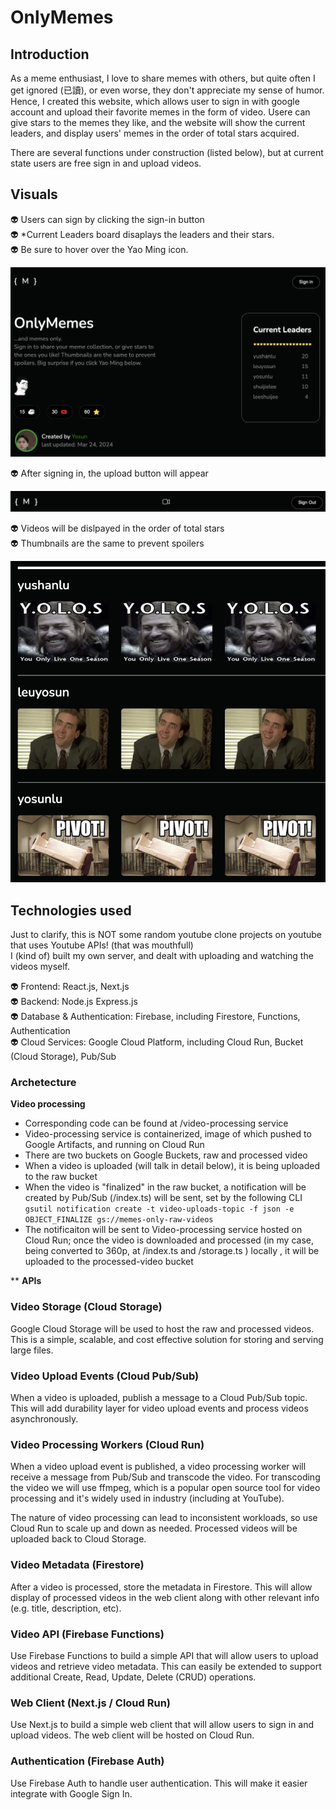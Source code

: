 # OnlyMemes
## Introduction

As a meme enthusiast, I love to share memes with others, but quite often I get ignored (已讀), or even worse, they don't appreciate my sense of humor. Hence, I created this website, which allows user to sign in with google account and upload their favorite memes in the form of video. Usere can give stars to the memes they like, and the website will show the current leaders, and display users' memes in the order of total stars acquired.

There are several functions under construction (listed below), but at current state users are free sign in and upload videos.

## Visuals
👽 Users can sign by clicking the sign-in button  
👽 *Current Leaders board disaplays the leaders and their stars.  
👽 Be sure to hover over the Yao Ming icon.


![Home](screenshots/home.png)

👽 After signing in, the upload button will appear


![Sign-in](screenshots/sign_in.png)

👽 Videos will be dislpayed in the order of total stars  
👽 Thumbnails are the same to prevent spoilers


  ![List](screenshots/list.png)



## Technologies used
Just to clarify, this is NOT some random youtube clone projects on youtube that uses Youtube APIs! (that was mouthfull)    
I (kind of) built my own server, and dealt with uploading and watching the videos myself.  


👽 Frontend: React.js, Next.js  
👽 Backend: Node.js Express.js  
👽 Database & Authentication: Firebase, including Firestore, Functions, Authentication  
👽 Cloud Services: Google Cloud Platform, including Cloud Run, Bucket (Cloud Storage), Pub/Sub  

### Archetecture
**Video processing**  
- Corresponding code can be found at /video-processing service
- Video-processing service is containerized, image of which pushed to Google Artifacts, and running on Cloud Run  
- There are two buckets on Google Buckets, raw and processed video
- When a video is uploaded (will talk in detail below), it is being uploaded to the raw bucket
- When the video is "finalized" in the raw bucket, a notification will be created by Pub/Sub (/index.ts) will be sent, set by the following CLI 
`gsutil notification create -t video-uploads-topic -f json -e OBJECT_FINALIZE gs://memes-only-raw-videos`
- The notificaiton will be sent to Video-processing service hosted on Cloud Run; once the video is downloaded and processed (in my case, being converted to 360p, at /index.ts and /storage.ts ) locally , it will be uploaded to the processed-video bucket

**
**APIs**


### Video Storage (Cloud Storage)
Google Cloud Storage will be used to host the raw and processed videos. This is a simple, scalable, and cost effective solution for storing and serving large files.

### Video Upload Events (Cloud Pub/Sub)
When a video is uploaded, publish a message to a Cloud Pub/Sub topic. This will add durability layer for video upload events and process videos asynchronously.

### Video Processing Workers (Cloud Run)
When a video upload event is published, a video processing worker will receive a message from Pub/Sub and transcode the video. For transcoding the video we will use ffmpeg, which is a popular open source tool for video processing and it's widely used in industry (including at YouTube).

The nature of video processing can lead to inconsistent workloads, so use Cloud Run to scale up and down as needed. Processed videos will be uploaded back to Cloud Storage.

### Video Metadata (Firestore)
After a video is processed, store the metadata in Firestore. This will allow display of processed videos in the web client along with other relevant info (e.g. title, description, etc).

### Video API (Firebase Functions)
Use Firebase Functions to build a simple API that will allow users to upload videos and retrieve video metadata. This can easily be extended to support additional Create, Read, Update, Delete (CRUD) operations.

### Web Client (Next.js / Cloud Run)
Use Next.js to build a simple web client that will allow users to sign in and upload videos. The web client will be hosted on Cloud Run.

### Authentication (Firebase Auth)
Use Firebase Auth to handle user authentication. This will make it easier integrate with Google Sign In.
